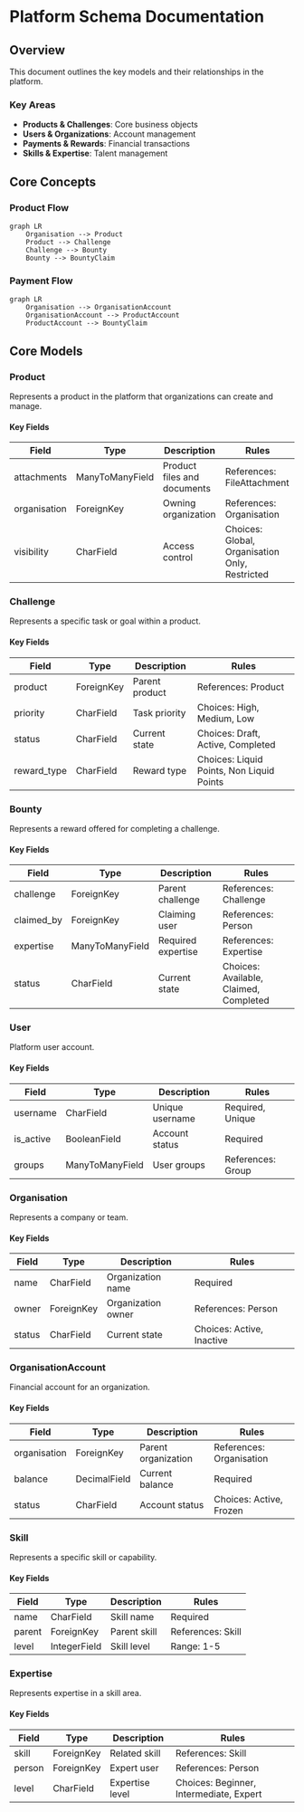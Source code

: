 # Platform Schema Documentation

## Overview

This document outlines the key models and their relationships in the platform.

### Key Areas
- **Products & Challenges**: Core business objects
- **Users & Organizations**: Account management
- **Payments & Rewards**: Financial transactions
- **Skills & Expertise**: Talent management

## Core Concepts

### Product Flow
```mermaid
graph LR
    Organisation --> Product
    Product --> Challenge
    Challenge --> Bounty
    Bounty --> BountyClaim
```

### Payment Flow
```mermaid
graph LR
    Organisation --> OrganisationAccount
    OrganisationAccount --> ProductAccount
    ProductAccount --> BountyClaim
```

## Core Models

### Product
Represents a product in the platform that organizations can create and manage.
#### Key Fields
| Field | Type | Description | Rules |
|-------|------|-------------|--------|
| attachments | ManyToManyField | Product files and documents | References: FileAttachment |
| organisation | ForeignKey | Owning organization | References: Organisation |
| visibility | CharField | Access control | Choices: Global, Organisation Only, Restricted |

### Challenge
Represents a specific task or goal within a product.
#### Key Fields
| Field | Type | Description | Rules |
|-------|------|-------------|--------|
| product | ForeignKey | Parent product | References: Product |
| priority | CharField | Task priority | Choices: High, Medium, Low |
| status | CharField | Current state | Choices: Draft, Active, Completed |
| reward_type | CharField | Reward type | Choices: Liquid Points, Non Liquid Points |

### Bounty
Represents a reward offered for completing a challenge.
#### Key Fields
| Field | Type | Description | Rules |
|-------|------|-------------|--------|
| challenge | ForeignKey | Parent challenge | References: Challenge |
| claimed_by | ForeignKey | Claiming user | References: Person |
| expertise | ManyToManyField | Required expertise | References: Expertise |
| status | CharField | Current state | Choices: Available, Claimed, Completed |

### User
Platform user account.
#### Key Fields
| Field | Type | Description | Rules |
|-------|------|-------------|--------|
| username | CharField | Unique username | Required, Unique |
| is_active | BooleanField | Account status | Required |
| groups | ManyToManyField | User groups | References: Group |

### Organisation
Represents a company or team.
#### Key Fields
| Field | Type | Description | Rules |
|-------|------|-------------|--------|
| name | CharField | Organization name | Required |
| owner | ForeignKey | Organization owner | References: Person |
| status | CharField | Current state | Choices: Active, Inactive |

### OrganisationAccount
Financial account for an organization.
#### Key Fields
| Field | Type | Description | Rules |
|-------|------|-------------|--------|
| organisation | ForeignKey | Parent organization | References: Organisation |
| balance | DecimalField | Current balance | Required |
| status | CharField | Account status | Choices: Active, Frozen |

### Skill
Represents a specific skill or capability.
#### Key Fields
| Field | Type | Description | Rules |
|-------|------|-------------|--------|
| name | CharField | Skill name | Required |
| parent | ForeignKey | Parent skill | References: Skill |
| level | IntegerField | Skill level | Range: 1-5 |

### Expertise
Represents expertise in a skill area.
#### Key Fields
| Field | Type | Description | Rules |
|-------|------|-------------|--------|
| skill | ForeignKey | Related skill | References: Skill |
| person | ForeignKey | Expert user | References: Person |
| level | CharField | Expertise level | Choices: Beginner, Intermediate, Expert |
